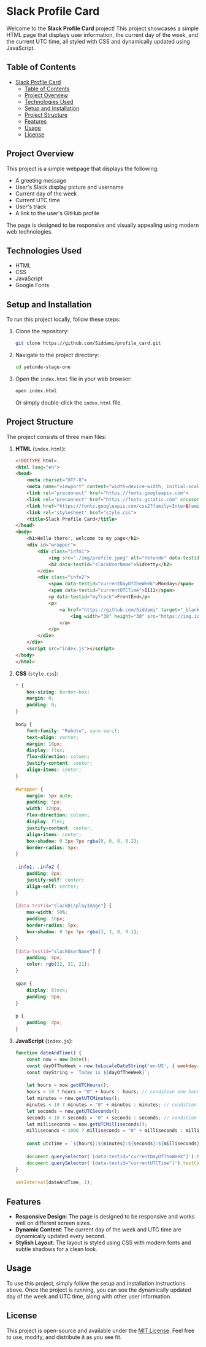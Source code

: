 # Slack Profile Card

Welcome to the **Slack Profile Card** project! This project showcases a simple HTML page that displays user information, the current day of the week, and the current UTC time, all styled with CSS and dynamically updated using JavaScript.

## Table of Contents

- [Slack Profile Card](#slack-profile-card)
  - [Table of Contents](#table-of-contents)
  - [Project Overview](#project-overview)
  - [Technologies Used](#technologies-used)
  - [Setup and Installation](#setup-and-installation)
  - [Project Structure](#project-structure)
  - [Features](#features)
  - [Usage](#usage)
  - [License](#license)

## Project Overview

This project is a simple webpage that displays the following:
- A greeting message
- User's Slack display picture and username
- Current day of the week
- Current UTC time
- User's track
- A link to the user's GitHub profile

The page is designed to be responsive and visually appealing using modern web technologies.

## Technologies Used

- HTML
- CSS
- JavaScript
- Google Fonts

## Setup and Installation

To run this project locally, follow these steps:

1. Clone the repository:
    ```bash
    git clone https://github.com/Siddami/profile_card.git
    ```

2. Navigate to the project directory:
    ```bash
    cd yetunde-stage-one
    ```

3. Open the `index.html` file in your web browser:
    ```bash
    open index.html
    ```
    Or simply double-click the `index.html` file.

## Project Structure

The project consists of three main files:

1. **HTML** (`index.html`):
    ```html
    <!DOCTYPE html>
    <html lang="en">
    <head>
        <meta charset="UTF-8">
        <meta name="viewport" content="width=device-width, initial-scale=1.0">
        <link rel="preconnect" href="https://fonts.googleapis.com">
        <link rel="preconnect" href="https://fonts.gstatic.com" crossorigin>
        <link href="https://fonts.googleapis.com/css2?family=Inter&family=Roboto&display=swap" rel="stylesheet">
        <link rel="stylesheet" href="style.css">
        <title>Slack Profile Card</title>
    </head>
    <body>
        <h1>Hello there!, welcome to my page</h1>
        <div id="wrapper">
            <div class="info1">
                <img src="./img/profile.jpeg" alt="Yetunde" data-testid="slackDisplayImage"/>
                <h2 data-testid="slackUserName">SidYetty</h2>
            </div>
            <div class="info2">
                <span data-testid="currentDayOfTheWeek">Monday</span>
                <span data-testid="currentUTCTime">1111</span>
                <p data-testid="myTrack">FrontEnd</p>
                <p>
                    <a href="https://github.com/Siddami" target="_blank" data-testid="myTrack">
                        <img width="30" height="30" src="https://img.icons8.com/ios-glyphs/30/github.png" alt="github"/>
                    </a>
                </p>
            </div>
        </div>
        <script src="index.js"></script>
    </body>
    </html>
    ```

2. **CSS** (`style.css`):
    ```css
    * {
        box-sizing: border-box;
        margin: 0;
        padding: 0;
    }

    body {
        font-family: "Roboto", sans-serif;
        text-align: center;
        margin: 10px;
        display: flex;
        flex-direction: column;
        justify-content: center;
        align-items: center;
    }

    #wrapper {
        margin: 5px auto;
        padding: 5px;
        width: 320px;
        flex-direction: column;
        display: flex;
        justify-content: center;
        align-items: center;
        box-shadow: 0 3px 7px rgba(0, 0, 0, 0.2);
        border-radius: 5px;
    }

    .info1, .info2 {
        padding: 8px;
        justify-self: center;
        align-self: center;
    }

    [data-testid="slackDisplayImage"] {
        max-width: 50%;
        padding: 10px;
        border-radius: 5px;
        box-shadow: 0 3px 7px rgba(3, 1, 0, 0.1);
    }

    [data-testid="slackUserName"] {
        padding: 8px;
        color: rgb(22, 21, 21);
    }

    span {
        display: block;
        padding: 8px;
    }

    p {
        padding: 8px;
    }
    ```

3. **JavaScript** (`index.js`):
    ```javascript
    function dateAndTime() {
        const now = new Date();
        const dayOfTheWeek = now.toLocaleDateString('en-US', { weekday: 'long' });
        const dayString = `Today is ${dayOfTheWeek}`;

        let hours = now.getUTCHours();
        hours < 10 ? hours = "0" + hours : hours; // condition one hours
        let minutes = now.getUTCMinutes();
        minutes < 10 ? minutes = "0" + minutes : minutes; // condition two minutes
        let seconds = now.getUTCSeconds();
        seconds < 10 ? seconds = "0" + seconds : seconds; // condition three seconds
        let milliseconds = now.getUTCMilliseconds();
        milliseconds < 1000 ? milliseconds = "0" + milliseconds : milliseconds; // condition four milliseconds

        const utcTime = `${hours}:${minutes}:${seconds}:${milliseconds} UTC`;

        document.querySelector('[data-testid="currentDayOfTheWeek"]').textContent = dayString;
        document.querySelector('[data-testid="currentUTCTime"]').textContent = utcTime;
    }

    setInterval(dateAndTime, 1);
    ```

## Features

- **Responsive Design**: The page is designed to be responsive and works well on different screen sizes.
- **Dynamic Content**: The current day of the week and UTC time are dynamically updated every second.
- **Stylish Layout**: The layout is styled using CSS with modern fonts and subtle shadows for a clean look.

## Usage

To use this project, simply follow the setup and installation instructions above. Once the project is running, you can see the dynamically updated day of the week and UTC time, along with other user information.

## License

This project is open-source and available under the [MIT License](LICENSE). Feel free to use, modify, and distribute it as you see fit.
